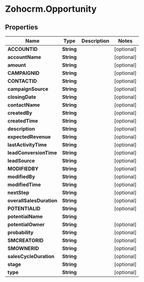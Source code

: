 # Zohocrm.Opportunity

## Properties
Name | Type | Description | Notes
------------ | ------------- | ------------- | -------------
**ACCOUNTID** | **String** |  | [optional] 
**accountName** | **String** |  | [optional] 
**amount** | **String** |  | [optional] 
**CAMPAIGNID** | **String** |  | [optional] 
**CONTACTID** | **String** |  | [optional] 
**campaignSource** | **String** |  | [optional] 
**closingDate** | **String** |  | [optional] 
**contactName** | **String** |  | [optional] 
**createdBy** | **String** |  | [optional] 
**createdTime** | **String** |  | [optional] 
**description** | **String** |  | [optional] 
**expectedRevenue** | **String** |  | [optional] 
**lastActivityTime** | **String** |  | [optional] 
**leadConversionTime** | **String** |  | [optional] 
**leadSource** | **String** |  | [optional] 
**MODIFIEDBY** | **String** |  | [optional] 
**modifiedBy** | **String** |  | [optional] 
**modifiedTime** | **String** |  | [optional] 
**nextStep** | **String** |  | [optional] 
**overallSalesDuration** | **String** |  | [optional] 
**POTENTIALID** | **String** |  | [optional] 
**potentialName** | **String** |  | 
**potentialOwner** | **String** |  | [optional] 
**probability** | **String** |  | [optional] 
**SMCREATORID** | **String** |  | [optional] 
**SMOWNERID** | **String** |  | [optional] 
**salesCycleDuration** | **String** |  | [optional] 
**stage** | **String** |  | [optional] 
**type** | **String** |  | [optional] 


